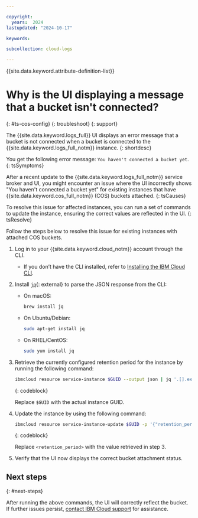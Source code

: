 ```yaml
---

copyright:
  years:  2024
lastupdated: "2024-10-17"

keywords: 

subcollection: cloud-logs

---
```



{{site.data.keyword.attribute-definition-list}}

# Why is the UI displaying a message that a bucket isn't connected? 
{: #ts-cos-config}
{: troubleshoot}
{: support}

The {{site.data.keyword.logs_full}} UI displays an error message that a bucket is not connected when a bucket is connected to the {{site.data.keyword.logs_full_notm}} instance.
{: shortdesc}

You get the following error message: `You haven't connected a bucket yet`.
{: tsSymptoms}


After a recent update to the {{site.data.keyword.logs_full_notm}} service broker and UI, you might encounter an issue where the UI incorrectly shows "You haven't connected a bucket yet" for existing instances that have {{site.data.keyword.cos_full_notm}} (COS) buckets attached.
{: tsCauses}


To resolve this issue for affected instances, you can run a set of commands to update the instance, ensuring the correct values are reflected in the UI.
{: tsResolve}

Follow the steps below to resolve this issue for existing instances with attached COS buckets.

1. Log in to your {{site.data.keyword.cloud_notm}} account through the CLI.
    - If you don’t have the CLI installed, refer to [Installing the IBM Cloud CLI](/docs/cli?topic=cli-install-ibmcloud-cli).

2. Install [`jq`](https://jqlang.github.io/jq/download/){: external} to parse the JSON response from the CLI:

   - On macOS:
        ```bash
        brew install jq
        ```
   - On Ubuntu/Debian:
        ```bash
        sudo apt-get install jq
        ```
   - On RHEL/CentOS:
        ```bash
        sudo yum install jq
        ```

3. Retrieve the currently configured retention period for the instance by running the following command:

    ```bash
    ibmcloud resource service-instance $GUID --output json | jq '.[].extensions.retention_period'
    ```
    {: codeblock}

    Replace `$GUID` with the actual instance GUID.

4. Update the instance by using the following command:

    ```bash
    ibmcloud resource service-instance-update $GUID -p '{"retention_period": "<retention_period>"}'
    ```
    {: codeblock}

    Replace `<retention_period>` with the value retrieved in step 3.

5. Verify that the UI now displays the correct bucket attachment status.

## Next steps
{: #next-steps}

After running the above commands, the UI will correctly reflect the bucket. If further issues persist, [contact IBM Cloud support](/docs/get-support) for assistance.


